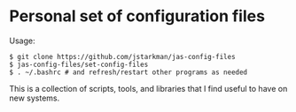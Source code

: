 # Personal set of configuration files

Usage:

```
$ git clone https://github.com/jstarkman/jas-config-files
$ jas-config-files/set-config-files
$ . ~/.bashrc # and refresh/restart other programs as needed
```

This is a collection of scripts, tools, and libraries that I find
useful to have on new systems.
